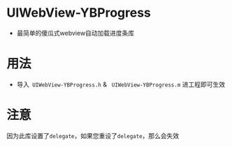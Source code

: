 # UIWebView-YBProgress
* 最简单的傻瓜式webview自动加载进度条库

# 用法
- 导入` UIWebView-YBProgress.h` & ` UIWebView-YBProgress.m` 进工程即可生效

# 注意
因为此库设置了`delegate`，如果您重设了`delegate`，那么会失效

